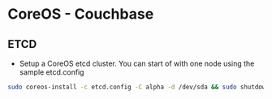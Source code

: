 # CoreOS - Couchbase

## ETCD

- Setup a CoreOS etcd cluster. You can start of with one node using the sample etcd.config
```bash
sudo coreos-install -c etcd.config -C alpha -d /dev/sda && sudo shutdown -r now
```
